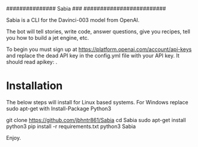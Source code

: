 ############### Sabia ###
#########################

Sabia is a CLI for the Davinci-003 model from OpenAI.

The bot will tell stories, write code, answer questions,
give you recipes, tell you how to build a jet engine, etc.

To begin you must sign up at 
https://platform.openai.com/account/api-keys 
and replace the dead API key in the config.yml file with your API key.
It should read apikey: <ur-apiKeyHere1x2y3z4etc>.

# Installation
The below steps will install for Linux based systems. 
For Windows replace sudo apt-get with Install-Package Python3

git clone https://github.com/jbhntr861/Sabia
cd Sabia
sudo apt-get install python3
pip install -r requirements.txt
python3 Sabia

Enjoy.
